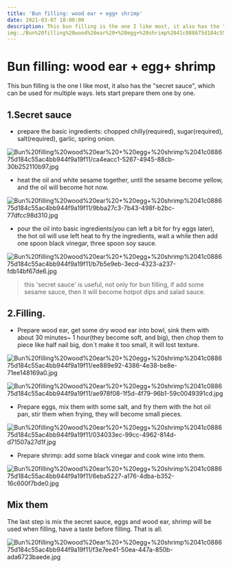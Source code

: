 ```yaml
---
title: 'Bun filling: wood ear + egg+ shrimp'
date: 2021-03-07 18:00:00
description: This bun filling is the one I like most, it also has the "secret sauce",  which can be used for multiple ways. lets start prepare them one by one. # Add post description (optional)
img:./Bun%20filling%20wood%20ear%20+%20egg+%20shrimp%2041c088675d184c55ac4bb944f9a19f11/f3e7ee41-50ea-447a-850b-ada6723baede.jpg # Add image post (optional)
---
```


# Bun filling: wood ear + egg+ shrimp

This bun filling is the one I like most, it also has the "secret sauce",  which can be used for multiple ways. lets start prepare them one by one.

## 1.Secret sauce

- prepare the basic ingredients: chopped chilly(required), sugar(required), salt(required), garlic, spring onion.

![Bun%20filling%20wood%20ear%20+%20egg+%20shrimp%2041c088675d184c55ac4bb944f9a19f11/ca4eacc1-5267-4945-88cb-30b252110b97.jpg](Bun%20filling%20wood%20ear%20+%20egg+%20shrimp%2041c088675d184c55ac4bb944f9a19f11/ca4eacc1-5267-4945-88cb-30b252110b97.jpg)

- heat the oil and white sesame together, until the sesame become yellow, and the oil will become hot now.

![Bun%20filling%20wood%20ear%20+%20egg+%20shrimp%2041c088675d184c55ac4bb944f9a19f11/9bba27c3-7b43-498f-b2bc-77dfcc98d310.jpg](Bun%20filling%20wood%20ear%20+%20egg+%20shrimp%2041c088675d184c55ac4bb944f9a19f11/9bba27c3-7b43-498f-b2bc-77dfcc98d310.jpg)

- pour the oil into basic ingredients(you can left a bit for fry eggs later), the hot oil will use left heat to fry the ingredients, wait a while then add one spoon black vinegar, three spoon soy sauce.

![Bun%20filling%20wood%20ear%20+%20egg+%20shrimp%2041c088675d184c55ac4bb944f9a19f11/b7b5e9eb-3ecd-4323-a237-fdb14bf67de6.jpg](Bun%20filling%20wood%20ear%20+%20egg+%20shrimp%2041c088675d184c55ac4bb944f9a19f11/b7b5e9eb-3ecd-4323-a237-fdb14bf67de6.jpg)

> this 'secret sauce' is useful, not only for bun filling, if add some sesame sauce, then it will become hotpot dips and salad sauce.

## 2.Filling.

- Prepare wood ear, get some dry wood ear into bowl, sink them with about 30 minutes~ 1 hour(they become soft, and big), then chop them to piece like half nail big, don`t make it too small, it will lost texture.

![Bun%20filling%20wood%20ear%20+%20egg+%20shrimp%2041c088675d184c55ac4bb944f9a19f11/ee889e92-4386-4e38-be8e-71ee148169a0.jpg](Bun%20filling%20wood%20ear%20+%20egg+%20shrimp%2041c088675d184c55ac4bb944f9a19f11/ee889e92-4386-4e38-be8e-71ee148169a0.jpg)

![Bun%20filling%20wood%20ear%20+%20egg+%20shrimp%2041c088675d184c55ac4bb944f9a19f11/ae978f08-1f5d-4f79-96b1-59c0049391cd.jpg](Bun%20filling%20wood%20ear%20+%20egg+%20shrimp%2041c088675d184c55ac4bb944f9a19f11/ae978f08-1f5d-4f79-96b1-59c0049391cd.jpg)

- Prepare eggs, mix them with some salt, and fry them with the hot oil pan, stir them when frying, they will become small pieces.

![Bun%20filling%20wood%20ear%20+%20egg+%20shrimp%2041c088675d184c55ac4bb944f9a19f11/034033ec-99cc-4962-814d-d71507a27d1f.jpg](Bun%20filling%20wood%20ear%20+%20egg+%20shrimp%2041c088675d184c55ac4bb944f9a19f11/034033ec-99cc-4962-814d-d71507a27d1f.jpg)

- Prepare shrimp: add some black vinegar and cook wine into them.

![Bun%20filling%20wood%20ear%20+%20egg+%20shrimp%2041c088675d184c55ac4bb944f9a19f11/6eba5227-a176-4dba-b352-16c600f7bde0.jpg](Bun%20filling%20wood%20ear%20+%20egg+%20shrimp%2041c088675d184c55ac4bb944f9a19f11/6eba5227-a176-4dba-b352-16c600f7bde0.jpg)

## Mix them

The last step is mix the secret sauce, eggs and wood ear, shrimp will be used when filling, have a taste before filling. That is all.

![Bun%20filling%20wood%20ear%20+%20egg+%20shrimp%2041c088675d184c55ac4bb944f9a19f11/f3e7ee41-50ea-447a-850b-ada6723baede.jpg](Bun%20filling%20wood%20ear%20+%20egg+%20shrimp%2041c088675d184c55ac4bb944f9a19f11/f3e7ee41-50ea-447a-850b-ada6723baede.jpg)
